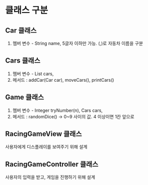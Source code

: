 # 클래스 구분

## Car 클래스

1. 멤버 변수 - String name, 5글자 이하만 가능. (,)로 자동차 이름을 구분

## Cars 클래스

1. 멤버 변수 - List<Car> cars, 
2. 메서드 : addCar(Car car), moveCars(), printCars()

## Game 클래스

1. 멤버 변수 - Integer tryNumber(n), Cars cars,
2. 메서드 : randomDice() -> 0~9 사이의 값. 4 이상이면 1칸 앞으로

## RacingGameView 클래스

사용자에게 디스플레이를 보여주기 위해 설계

## RacingGameController 클래스

사용자의 입력을 받고, 게임을 진행하기 위해 설계